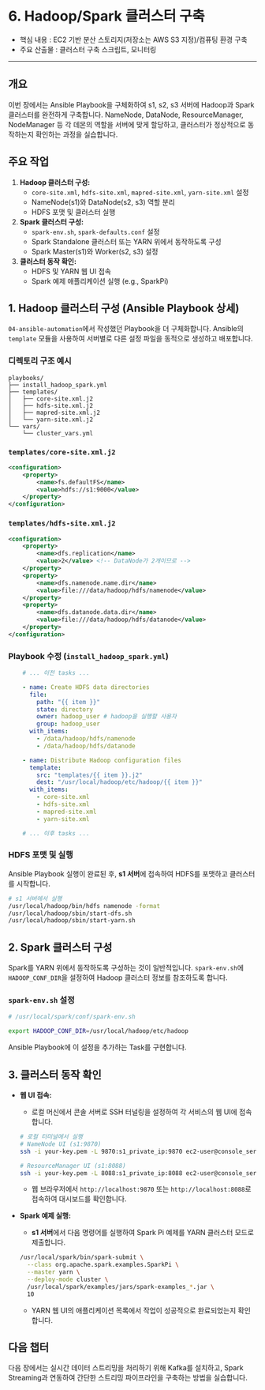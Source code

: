 # 6. Hadoop/Spark 클러스터 구축

* 핵심 내용 : EC2 기반 분산 스토리지(저장소는 AWS S3 지정)/컴퓨팅 환경 구축
* 주요 산출물 : 클러스터 구축 스크립트, 모니터링

---


## 개요

이번 장에서는 Ansible Playbook을 구체화하여 s1, s2, s3 서버에 Hadoop과 Spark 클러스터를 완전하게 구축합니다. NameNode, DataNode, ResourceManager, NodeManager 등 각 데몬의 역할을 서버에 맞게 할당하고, 클러스터가 정상적으로 동작하는지 확인하는 과정을 실습합니다.

## 주요 작업

1. **Hadoop 클러스터 구성:**
    * `core-site.xml`, `hdfs-site.xml`, `mapred-site.xml`, `yarn-site.xml` 설정
    * NameNode(s1)와 DataNode(s2, s3) 역할 분리
    * HDFS 포맷 및 클러스터 실행
2. **Spark 클러스터 구성:**
    * `spark-env.sh`, `spark-defaults.conf` 설정
    * Spark Standalone 클러스터 또는 YARN 위에서 동작하도록 구성
    * Spark Master(s1)와 Worker(s2, s3) 설정
3. **클러스터 동작 확인:**
    * HDFS 및 YARN 웹 UI 접속
    * Spark 예제 애플리케이션 실행 (e.g., SparkPi)

## 1. Hadoop 클러스터 구성 (Ansible Playbook 상세)

`04-ansible-automation`에서 작성했던 Playbook을 더 구체화합니다. Ansible의 `template` 모듈을 사용하여 서버별로 다른 설정 파일을 동적으로 생성하고 배포합니다.

### 디렉토리 구조 예시

```
playbooks/
├── install_hadoop_spark.yml
├── templates/
│   ├── core-site.xml.j2
│   ├── hdfs-site.xml.j2
│   ├── mapred-site.xml.j2
│   └── yarn-site.xml.j2
└── vars/
    └── cluster_vars.yml
```

### `templates/core-site.xml.j2`

```xml
<configuration>
    <property>
        <name>fs.defaultFS</name>
        <value>hdfs://s1:9000</value>
    </property>
</configuration>
```

### `templates/hdfs-site.xml.j2`

```xml
<configuration>
    <property>
        <name>dfs.replication</name>
        <value>2</value> <!-- DataNode가 2개이므로 -->
    </property>
    <property>
        <name>dfs.namenode.name.dir</name>
        <value>file:///data/hadoop/hdfs/namenode</value>
    </property>
    <property>
        <name>dfs.datanode.data.dir</name>
        <value>file:///data/hadoop/hdfs/datanode</value>
    </property>
</configuration>
```

### Playbook 수정 (`install_hadoop_spark.yml`)

```yaml
    # ... 이전 tasks ...

    - name: Create HDFS data directories
      file:
        path: "{{ item }}"
        state: directory
        owner: hadoop_user # hadoop을 실행할 사용자
        group: hadoop_user
      with_items:
        - /data/hadoop/hdfs/namenode
        - /data/hadoop/hdfs/datanode

    - name: Distribute Hadoop configuration files
      template:
        src: "templates/{{ item }}.j2"
        dest: "/usr/local/hadoop/etc/hadoop/{{ item }}"
      with_items:
        - core-site.xml
        - hdfs-site.xml
        - mapred-site.xml
        - yarn-site.xml

    # ... 이후 tasks ...
```

### HDFS 포맷 및 실행

Ansible Playbook 실행이 완료된 후, **s1 서버**에 접속하여 HDFS를 포맷하고 클러스터를 시작합니다.

```bash
# s1 서버에서 실행
/usr/local/hadoop/bin/hdfs namenode -format
/usr/local/hadoop/sbin/start-dfs.sh
/usr/local/hadoop/sbin/start-yarn.sh
```

## 2. Spark 클러스터 구성

Spark를 YARN 위에서 동작하도록 구성하는 것이 일반적입니다. `spark-env.sh`에 `HADOOP_CONF_DIR`을 설정하여 Hadoop 클러스터 정보를 참조하도록 합니다.

### `spark-env.sh` 설정

```bash
# /usr/local/spark/conf/spark-env.sh

export HADOOP_CONF_DIR=/usr/local/hadoop/etc/hadoop
```

Ansible Playbook에 이 설정을 추가하는 Task를 구현합니다.

## 3. 클러스터 동작 확인

* **웹 UI 접속:**
    * 로컬 머신에서 콘솔 서버로 SSH 터널링을 설정하여 각 서비스의 웹 UI에 접속합니다.
    ```bash
    # 로컬 터미널에서 실행
    # NameNode UI (s1:9870)
    ssh -i your-key.pem -L 9870:s1_private_ip:9870 ec2-user@console_server_public_ip

    # ResourceManager UI (s1:8088)
    ssh -i your-key.pem -L 8088:s1_private_ip:8088 ec2-user@console_server_public_ip
    ```
    * 웹 브라우저에서 `http://localhost:9870` 또는 `http://localhost:8088`로 접속하여 대시보드를 확인합니다.

* **Spark 예제 실행:**
    * **s1 서버**에서 다음 명령어를 실행하여 Spark Pi 예제를 YARN 클러스터 모드로 제출합니다.
    ```bash
    /usr/local/spark/bin/spark-submit \
      --class org.apache.spark.examples.SparkPi \
      --master yarn \
      --deploy-mode cluster \
      /usr/local/spark/examples/jars/spark-examples_*.jar \
      10
    ```
    * YARN 웹 UI의 애플리케이션 목록에서 작업이 성공적으로 완료되었는지 확인합니다.

## 다음 챕터

다음 장에서는 실시간 데이터 스트리밍을 처리하기 위해 Kafka를 설치하고, Spark Streaming과 연동하여 간단한 스트리밍 파이프라인을 구축하는 방법을 실습합니다.
